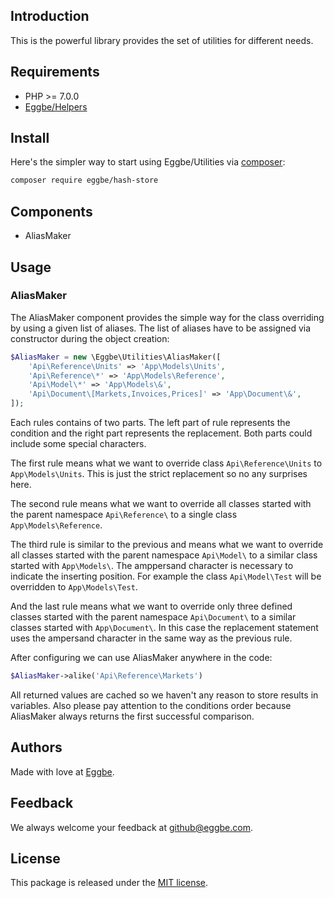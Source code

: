 ## Introduction
This is the powerful library provides the set of utilities for different needs.       


## Requirements
* PHP >= 7.0.0
* [Eggbe/Helpers](https://github.com/eggbe/helpers)

## Install
Here's the simpler way to start using Eggbe/Utilities via [composer](http://getcomposer.org):

```bash
composer require eggbe/hash-store
```

## Components
* AliasMaker

## Usage

### AliasMaker
The AliasMaker component provides the simple way for the class overriding by using a given list of aliases.
The list of aliases have to be assigned via constructor during the object creation:   

```php
$AliasMaker = new \Eggbe\Utilities\AliasMaker([
	'Api\Reference\Units' => 'App\Models\Units',
	'Api\Reference\*' => 'App\Models\Reference',
	'Api\Model\*' => 'App\Models\&',
	'Api\Document\[Markets,Invoices,Prices]' => 'App\Document\&',
]);
```

Each rules contains of two parts. The left part of rule represents the condition and the right part represents the replacement. 
Both parts could include some special characters.

The first rule means what we want to override class ```Api\Reference\Units``` to ```App\Models\Units```. 
This is just the strict replacement so no any surprises here.  

The second rule means what we want to override all classes started with the parent namespace ```Api\Reference\``` 
to a single class ```App\Models\Reference```. 

The third rule is similar to the previous and means what we want to override all classes started with the parent namespace ```Api\Model\``` 
to a similar class started with ```App\Models\```. The amppersand character is necessary to indicate the inserting position. 
For example the class ```Api\Model\Test``` will be overridden to ```App\Models\Test```.  

And the last rule means what we want to override only three defined classes started with the parent namespace ```Api\Document\``` 
to a similar classes started with ```App\Document\```. In this case the replacement statement uses the ampersand character 
in the same way as the previous rule.

After configuring we can use AliasMaker anywhere in the code:

```php
$AliasMaker->alike('Api\Reference\Markets')
```

All returned values are cached so we haven't any reason to store results in variables. Also please pay attention to the conditions order 
because AliasMaker always returns the first successful comparison.

## Authors
Made with love at [Eggbe](http://eggbe.com).


## Feedback 
We always welcome your feedback at [github@eggbe.com](mailto:github@eggbe.com).


## License
This package is released under the [MIT license](https://github.com/eggbe/utilities/blob/master/LICENSE).
